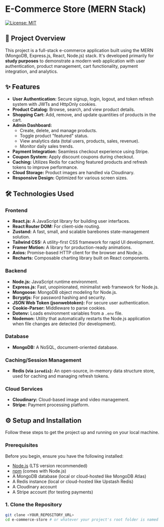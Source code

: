 # E-Commerce Store (MERN Stack)

[![License: MIT](https://img.shields.io/badge/License-MIT-yellow.svg)](https://opensource.org/licenses/MIT)

## 🚀 Project Overview

This project is a full-stack e-commerce application built using the MERN (MongoDB, Express.js, React, Node.js) stack. It's developed primarily for **study purposes** to demonstrate a modern web application with user authentication, product management, cart functionality, payment integration, and analytics.

## ✨ Features

- **User Authentication:** Secure signup, login, logout, and token refresh system with JWTs and HttpOnly cookies.
- **Product Catalog:** Browse, search, and view product details.
- **Shopping Cart:** Add, remove, and update quantities of products in the cart.
- **Admin Dashboard:**
  - Create, delete, and manage products.
  - Toggle product "featured" status.
  - View analytics data (total users, products, sales, revenue).
  - Monitor daily sales trends.
- **Payment Integration:** Seamless checkout experience using Stripe.
- **Coupon System:** Apply discount coupons during checkout.
- **Caching:** Utilizes Redis for caching featured products and refresh tokens to improve performance.
- **Cloud Storage:** Product images are handled via Cloudinary.
- **Responsive Design:** Optimized for various screen sizes.

## 🛠️ Technologies Used

### Frontend

- **React.js:** A JavaScript library for building user interfaces.
- **React Router DOM:** For client-side routing.
- **Zustand:** A fast, small, and scalable barebones state-management solution.
- **Tailwind CSS:** A utility-first CSS framework for rapid UI development.
- **Framer Motion:** A library for production-ready animations.
- **Axios:** Promise-based HTTP client for the browser and Node.js.
- **Recharts:** Composable charting library built on React components.

### Backend

- **Node.js:** JavaScript runtime environment.
- **Express.js:** Fast, unopinionated, minimalist web framework for Node.js.
- **Mongoose:** MongoDB object modeling for Node.js.
- **Bcryptjs:** For password hashing and security.
- **JSON Web Token (jsonwebtoken):** For secure user authentication.
- **Cookie-Parser:** Middleware to parse cookies.
- **Dotenv:** Loads environment variables from a `.env` file.
- **Nodemon:** Utility that automatically restarts the Node.js application when file changes are detected (for development).

### Database

- **MongoDB:** A NoSQL, document-oriented database.

### Caching/Session Management

- **Redis (via `ioredis`):** An open-source, in-memory data structure store, used for caching and managing refresh tokens.

### Cloud Services

- **Cloudinary:** Cloud-based image and video management.
- **Stripe:** Payment processing platform.

## ⚙️ Setup and Installation

Follow these steps to get the project up and running on your local machine.

### Prerequisites

Before you begin, ensure you have the following installed:

- [Node.js](https://nodejs.org/) (LTS version recommended)
- [npm](https://www.npmjs.com/) (comes with Node.js)
- A MongoDB database (local or cloud-hosted like MongoDB Atlas)
- A Redis instance (local or cloud-hosted like Upstash Redis)
- A Cloudinary account
- A Stripe account (for testing payments)

### 1. Clone the Repository

```bash
git clone <YOUR_REPOSITORY_URL>
cd e-commerce-store # or whatever your project's root folder is named
```
